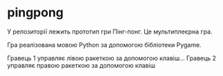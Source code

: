 # pingpong
У репозиторії лежить прототип гри Пінг-понг. Це мультиплеєрна гра. 

Гра реалізована мовою Python за допомогою бібліотеки Pygame. 

Гравець 1 управляє лівою ракеткою за допомогою клавіш... Гравець 2 управляє правою ракеткою за допомогою клавіш
